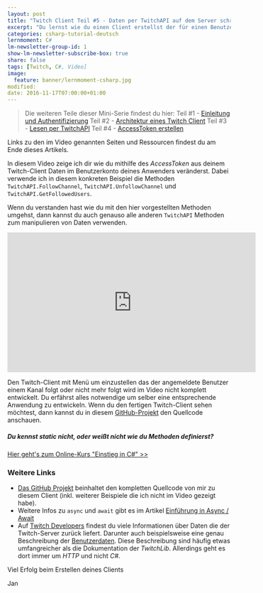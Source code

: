 ```yaml
---
layout: post
title: "Twitch Client Teil #5 - Daten per TwitchAPI auf dem Server schreiben"
excerpt: "Du lernst wie du einen Client erstellst der für einen Benutzer angibt, dass er einem Kanal folgt."
categories: csharp-tutorial-deutsch
lernmoment: C#
lm-newsletter-group-id: 1
show-lm-newsletter-subscribe-box: true
share: false
tags: [Twitch, C#, Video]
image:
  feature: banner/lernmoment-csharp.jpg
modified:
date: 2016-11-17T07:00:00+01:00
---
```


> Die weiteren Teile dieser Mini-Serie findest du hier:
> Teil #1 - [Einleitung und Authentifizierung](/csharp-tutorial-deutsch/twitch-client-einleitung/)
> Teil #2 - [Architektur eines Twitch Client](/csharp-tutorial-deutsch/twitch-client-architektur/)
> Teil #3 - [Lesen per TwitchAPI](/csharp-tutorial-deutsch/twitch-client-daten-lesen-per-api/)
> Teil #4 - [AccessToken erstellen](/csharp-tutorial-deutsch/twitch-client-access-token-erstellen/)

Links zu den im Video genannten Seiten und Ressourcen findest du am Ende dieses Artikels.

In diesem Video zeige ich dir wie du mithilfe des *AccessToken* aus deinem Twitch-Client Daten im Benutzerkonto deines Anwenders veränderst. Dabei verwende ich in diesem konkreten Beispiel die Methoden `TwitchAPI.FollowChannel`, `TwitchAPI.UnfollowChannel` und `TwitchAPI.GetFollowedUsers`.

Wenn du verstanden hast wie du mit den hier vorgestellten Methoden umgehst, dann kannst du auch genauso alle anderen `TwitchAPI` Methoden zum manipulieren von Daten verwenden. 

<iframe width="560" height="315" src="https://www.youtube-nocookie.com/embed/QQvqKV9XtSg" frameborder="0" allow="encrypted-media" allowfullscreen></iframe>

Den Twitch-Client mit Menü um einzustellen das der angemeldete Benutzer einem Kanal folgt oder nicht mehr folgt wird im Video nicht komplett entwickelt. Du erfährst alles notwendige um selber eine entsprechende Anwendung zu entwickeln. Wenn du den fertigen Twitch-Client sehen möchtest, dann kannst du in diesem [GitHub-Projekt](https://github.com/LernMoment/csharp-twitch-client) den Quellcode anschauen.

<div class="subscribe-notice">
<h5>Du kennst static nicht, oder weißt nicht wie du Methoden definierst?</h5>
<a markdown="0" href="https://www.udemy.com/course/einstieg-in-csharp-software-programmieren-wie-ein-profi/?couponCode=CS_20-0121_LMDE" class="notice-button">Hier geht's zum Online-Kurs "Einstieg in C#" >></a>
</div>

### Weitere Links

 - [Das GitHub Projekt](https://github.com/LernMoment/csharp-twitch-client) beinhaltet den kompletten Quellcode von mir zu diesem Client (inkl. weiterer Beispiele die ich nicht im Video gezeigt habe).
 - Weitere Infos zu `async` und `await` gibt es im Artikel [Einführung in Async / Await](/csharp-programmieren/einfuehrung-in-async-und-await/)  
 - Auf [Twitch Developers](https://dev.twitch.tv/docs) findest du viele Informationen über Daten die der Twitch-Server zurück liefert. Darunter auch beispielsweise eine genau Beschreibung der [Benutzerdaten](https://dev.twitch.tv/docs/api/v3/users/). Diese Beschreibung sind häufig etwas umfangreicher als die Dokumentation der *TwitchLib*. Allerdings geht es dort immer um *HTTP* und nicht *C#*. 

Viel Erfolg beim Erstellen deines Clients

Jan
